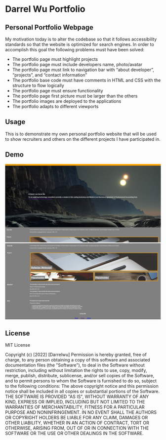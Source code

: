 # Darrel Wu Portfolio
 
## Personal Portfolio Webpage
 
My motivation today is to alter the codebase so that it follows accessibility standards so that the website is optimized for search engines. In order to accomplish this goal the following problems must have been solved:
 
 
* The portfolio page must highlight projects 
* The portfolio page must include developers name, photo/avatar 
* The portfolio page must link to navigation bar with “about developer”, “projects”, and “contact information”
* The portfolio base code must have comments in HTML and CSS with the structure to flow logically
* The portfolio page must ensure functionality
* The portfolio page first picture must be larger than the others
* The portfolio images are deployed to the applications
* The portfolio adapts to different viewports

## Usage
This is to demonstrate my own personal portfolio website that will be used to show recruiters and others on the different projects I have participated in. 
 
## Demo
 

 
<img src="./assets/images/portfolio1.jpg">
<img src="./assets/images/portfolio2.jpg">
 
## License
 
MIT License
 
Copyright (c) [2022] [Darrelwu]
Permission is hereby granted, free of charge, to any person obtaining a copy of this software and associated documentation files (the "Software"), to deal in the Software without restriction, including without limitation the rights to use, copy, modify, merge, publish, distribute, sublicense, and/or sell copies of the Software, and to permit persons to whom the Software is furnished to do so, subject to the following conditions:
The above copyright notice and this permission notice shall be included in all copies or substantial portions of the Software.
THE SOFTWARE IS PROVIDED "AS IS", WITHOUT WARRANTY OF ANY KIND, EXPRESS OR IMPLIED, INCLUDING BUT NOT LIMITED TO THE WARRANTIES OF MERCHANTABILITY, FITNESS FOR A PARTICULAR PURPOSE AND NONINFRINGEMENT. IN NO EVENT SHALL THE AUTHORS OR COPYRIGHT HOLDERS BE LIABLE FOR ANY CLAIM, DAMAGES OR OTHER LIABILITY, WHETHER IN AN ACTION OF CONTRACT, TORT OR OTHERWISE, ARISING FROM, OUT OF OR IN CONNECTION WITH THE SOFTWARE OR THE USE OR OTHER DEALINGS IN THE SOFTWARE.
